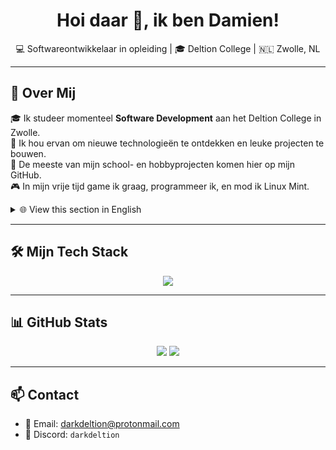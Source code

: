<h1 align="center">Hoi daar 👋, ik ben Damien!</h1>
<p align="center">
  💻 Softwareontwikkelaar in opleiding | 🎓 Deltion College | 🇳🇱 Zwolle, NL
</p>

---

## 🚀 Over Mij

🎓 Ik studeer momenteel **Software Development** aan het Deltion College in Zwolle.  
🧠 Ik hou ervan om nieuwe technologieën te ontdekken en leuke projecten te bouwen.  
📂 De meeste van mijn school- en hobbyprojecten komen hier op mijn GitHub.  
🎮 In mijn vrije tijd game ik graag, programmeer ik, en mod ik Linux Mint.

<details>
  <summary>🌐 View this section in English</summary>

## 🚀 About Me

🎓 I'm currently studying **Software Development** at Deltion College in Zwolle.  
🧠 I love exploring new tech and building fun side projects.  
📂 Most of my school and personal projects are posted here.  
🎮 In my free time, I enjoy gaming, coding, and tweaking Linux Mint.
</details>

---

## 🛠️ Mijn Tech Stack

<div align="center">
  <img src="https://skillicons.dev/icons?i=js,html,css,php,nodejs,mongodb,linux,vscode" />
</div>

---

## 📊 GitHub Stats

<div align="center">
  <img src="https://github-readme-stats.vercel.app/api?username=darkdeltion&theme=tokyonight&show_icons=true&hide_border=true&count_private=true" />
  <img src="https://github-readme-stats.vercel.app/api/top-langs/?username=darkdeltion&layout=compact&theme=tokyonight&hide_border=true" />
</div>

---

## 📫 Contact

- 📧 Email: darkdeltion@protonmail.com  
- 💬 Discord: `darkdeltion`
